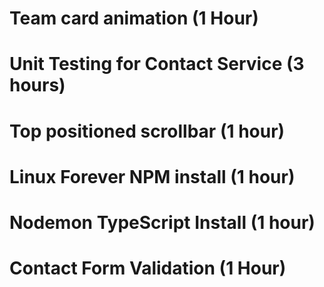 # Team card animation (1 Hour)
# Unit Testing for Contact Service (3 hours)
# Top positioned scrollbar (1 hour)
# Linux Forever NPM install (1 hour)
# Nodemon TypeScript Install (1 hour)
# Contact Form Validation (1 Hour)

